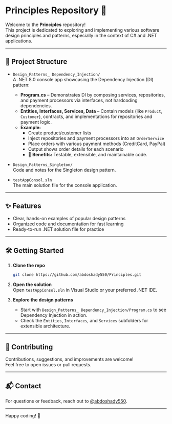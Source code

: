 # Principles Repository 🚀

Welcome to the **Principles** repository!  
This project is dedicated to exploring and implementing various software design principles and patterns, especially in the context of C# and .NET applications.


---

## 📁 Project Structure

- `Design_Patterns_ Dependency_Injection/`  
  A .NET 8.0 console app showcasing the Dependency Injection (DI) pattern:
  - **Program.cs** – Demonstrates DI by composing services, repositories, and payment processors via interfaces, not hardcoding dependencies.
  - **Entities, Interfaces, Services, Data** – Contain models (like `Product`, `Customer`), contracts, and implementations for repositories and payment logic.
  - **Example:**  
    - Create product/customer lists
    - Inject repositories and payment processors into an `OrderService`
    - Place orders with various payment methods (CreditCard, PayPal)
    - Output shows order details for each scenario  
    - 🧩 **Benefits:** Testable, extensible, and maintainable code.

- `Design_Patterns_Singleton/`  
  Code and notes for the Singleton design pattern.

- `testAppConsol.sln`  
  The main solution file for the console application.

---

## ✨ Features

- Clear, hands-on examples of popular design patterns
- Organized code and documentation for fast learning
- Ready-to-run .NET solution file for practice

---

## 🛠️ Getting Started

1. **Clone the repo**
   ```bash
   git clone https://github.com/abdoshady550/Principles.git
   ```
2. **Open the solution**  
   Open `testAppConsol.sln` in Visual Studio or your preferred .NET IDE.

3. **Explore the design patterns**  
   - Start with `Design_Patterns_ Dependency_Injection/Program.cs` to see Dependency Injection in action.
   - Check the `Entities`, `Interfaces`, and `Services` subfolders for extensible architecture.

---

## 🤝 Contributing

Contributions, suggestions, and improvements are welcome!  
Feel free to open issues or pull requests.

---

## 📬 Contact

For questions or feedback, reach out to [@abdoshady550](https://github.com/abdoshady550).  

---

Happy coding! 🎉
